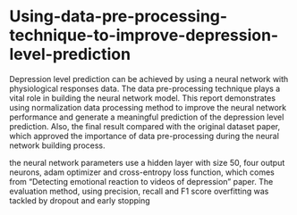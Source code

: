 # Using-data-pre-processing-technique-to-improve-depression-level-prediction
Depression level prediction can be achieved by using a neural network with physiological responses data. The data pre-processing technique plays a vital role in building the neural network model. This report demonstrates using normalization data processing method to improve the neural network performance and generate a meaningful prediction of the depression level prediction. Also, the final result compared with the original dataset paper, which approved the importance of data pre-processing during the neural network building process.  

the neural network parameters use a hidden layer with size 50, four output neurons, adam optimizer and cross-entropy loss function, which comes from “Detecting emotional reaction to videos of depression” paper. 
The evaluation method, using precision, recall and F1 score
overfitting was tackled by dropout and early stopping
